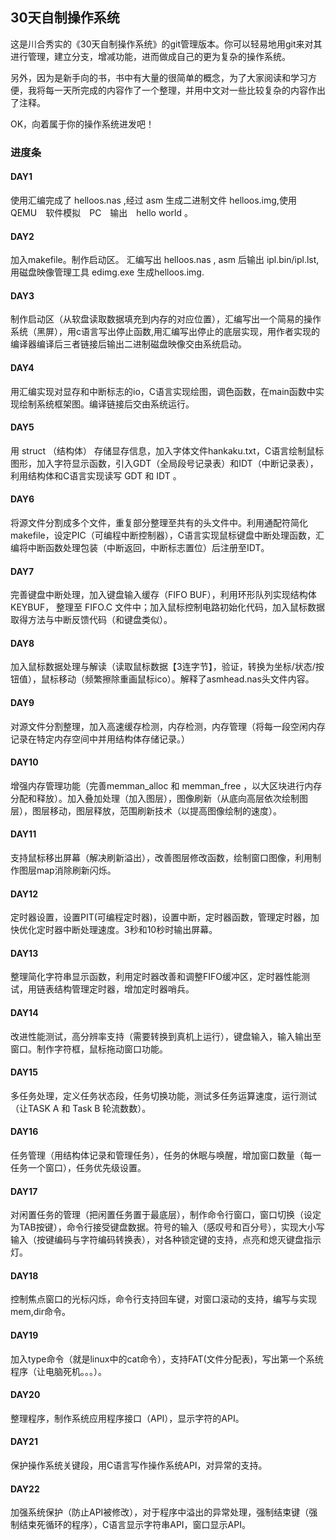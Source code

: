 ﻿## 30天自制操作系统

这是川合秀实的《30天自制操作系统》的git管理版本。你可以轻易地用git来对其进行管理，建立分支，增减功能，进而做成自己的更为复杂的操作系统。

另外，因为是新手向的书，书中有大量的很简单的概念，为了大家阅读和学习方便，我将每一天所完成的内容作了一个整理，并用中文对一些比较复杂的内容作出了注释。

OK，向着属于你的操作系统进发吧！

### 进度条

#### DAY1

使用汇编完成了 helloos.nas ,经过 asm 生成二进制文件 helloos.img,使用　QEMU　软件模拟　PC　输出　hello world 。

#### DAY2

加入makefile。制作启动区。
汇编写出 helloos.nas , asm 后输出 ipl.bin/ipl.lst, 用磁盘映像管理工具 edimg.exe 生成helloos.img.

#### DAY3

制作启动区（从软盘读取数据填充到内存的对应位置），汇编写出一个简易的操作系统（黑屏），用c语言写出停止函数,用汇编写出停止的底层实现，用作者实现的编译器编译后三者链接后输出二进制磁盘映像交由系统启动。

#### DAY4

用汇编实现对显存和中断标志的io，C语言实现绘图，调色函数，在main函数中实现绘制系统框架图。编译链接后交由系统运行。

#### DAY5 

用 struct （结构体） 存储显存信息，加入字体文件hankaku.txt，C语言绘制鼠标图形，加入字符显示函数，引入GDT（全局段号记录表）和IDT（中断记录表），利用结构体和C语言实现读写 GDT 和 IDT 。

#### DAY6

将源文件分割成多个文件，重复部分整理至共有的头文件中。利用通配符简化makefile，设定PIC（可编程中断控制器），C语言实现鼠标键盘中断处理函数，汇编将中断函数处理包装（中断返回，中断标志置位）后注册至IDT。

#### DAY7

完善键盘中断处理，加入键盘输入缓存（FIFO BUF），利用环形队列实现结构体 KEYBUF， 整理至 FIFO.C 文件中；加入鼠标控制电路初始化代码，加入鼠标数据取得方法与中断反馈代码（和键盘类似）。

#### DAY8

加入鼠标数据处理与解读（读取鼠标数据【3连字节】，验证，转换为坐标/状态/按钮值），鼠标移动（频繁擦除重画鼠标ico）。解释了asmhead.nas头文件内容。

#### DAY9

对源文件分割整理，加入高速缓存检测，内存检测，内存管理（将每一段空闲内存记录在特定内存空间中并用结构体存储记录。）

#### DAY10

增强内存管理功能（完善memman_alloc 和  memman_free ，以大区块进行内存分配和释放）。加入叠加处理（加入图层），图像刷新（从底向高层依次绘制图层），图层移动，图层释放，范围刷新技术（以提高图像绘制的速度）。

#### DAY11

支持鼠标移出屏幕（解决刷新溢出），改善图层修改函数，绘制窗口图像，利用制作图层map消除刷新闪烁。

#### DAY12

定时器设置，设置PIT(可编程定时器)，设置中断，定时器函数，管理定时器，加快优化定时器中断处理速度。3秒和10秒时输出屏幕。

#### DAY13

整理简化字符串显示函数，利用定时器改善和调整FIFO缓冲区，定时器性能测试，用链表结构管理定时器，增加定时器哨兵。

#### DAY14

改进性能测试，高分辨率支持（需要转换到真机上运行），键盘输入，输入输出至窗口。制作字符框，鼠标拖动窗口功能。

#### DAY15

多任务处理，定义任务状态段，任务切换功能，测试多任务运算速度，运行测试（让TASK A 和 Task B 轮流数数）。

#### DAY16

任务管理（用结构体记录和管理任务），任务的休眠与唤醒，增加窗口数量（每一任务一个窗口），任务优先级设置。

#### DAY17

对闲置任务的管理（把闲置任务置于最底层），制作命令行窗口，窗口切换（设定为TAB按键），命令行接受键盘数据。符号的输入（感叹号和百分号），实现大小写输入（按键编码与字符编码转换表），对各种锁定键的支持，点亮和熄灭键盘指示灯。

#### DAY18

控制焦点窗口的光标闪烁，命令行支持回车键，对窗口滚动的支持，编写与实现mem,dir命令。

#### DAY19

加入type命令（就是linux中的cat命令），支持FAT(文件分配表)，写出第一个系统程序（让电脑死机。。。）。

#### DAY20

整理程序，制作系统应用程序接口（API），显示字符的API。

#### DAY21

保护操作系统关键段，用C语言写作操作系统API，对异常的支持。

#### DAY22

加强系统保护（防止API被修改），对于程序中溢出的异常处理，强制结束键（强制结束死循环的程序），C语言显示字符串API，窗口显示API。



